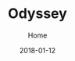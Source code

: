 ---
title: "Odyssey"
subtitle: "Home"
customForwardUrl: "https://www.youtube.com/watch?v=ZJ2RydH1EbE"
displayImg: "https://img.youtube.com/vi/ZJ2RydH1EbE/0.jpg"
date: "2018-01-12"
newTab: true 
---